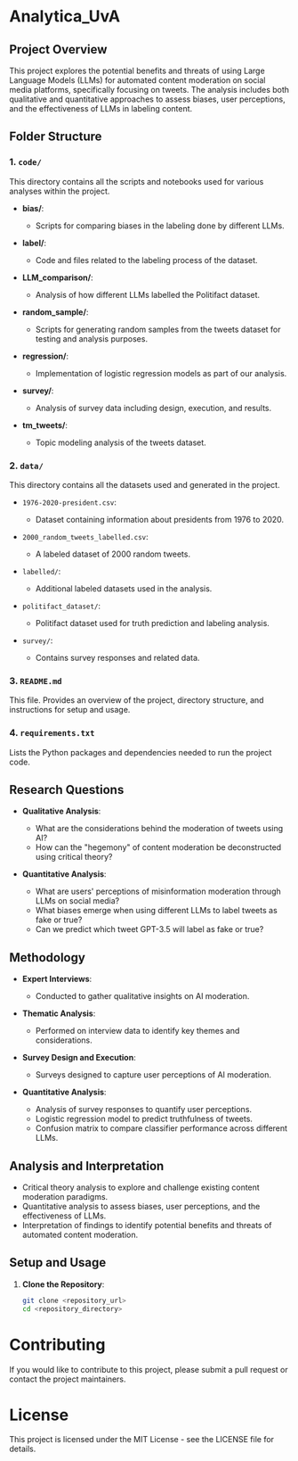 # Analytica_UvA

## Project Overview
This project explores the potential benefits and threats of using Large Language Models (LLMs) for automated content moderation on social media platforms, specifically focusing on tweets. The analysis includes both qualitative and quantitative approaches to assess biases, user perceptions, and the effectiveness of LLMs in labeling content.

## Folder Structure
### 1. `code/`
This directory contains all the scripts and notebooks used for various analyses within the project.

- **bias/**: 
  - Scripts for comparing biases in the labeling done by different LLMs.
  
- **label/**:
  - Code and files related to the labeling process of the dataset.
  
- **LLM_comparison/**:
  - Analysis of how different LLMs labelled the Politifact dataset.
  
- **random_sample/**:
  - Scripts for generating random samples from the tweets dataset for testing and analysis purposes.
  
- **regression/**:
  - Implementation of logistic regression models as part of our analysis.
  
- **survey/**:
  - Analysis of survey data including design, execution, and results.
  
- **tm_tweets/**:
  - Topic modeling analysis of the tweets dataset.
  

### 2. `data/`
This directory contains all the datasets used and generated in the project.

- `1976-2020-president.csv`:
  - Dataset containing information about presidents from 1976 to 2020.
  
- `2000_random_tweets_labelled.csv`:
  - A labeled dataset of 2000 random tweets.
  
- `labelled/`:
  - Additional labeled datasets used in the analysis.
  
- `politifact_dataset/`:
  - Politifact dataset used for truth prediction and labeling analysis.
  
- `survey/`:
  - Contains survey responses and related data.

### 3. `README.md`
This file. Provides an overview of the project, directory structure, and instructions for setup and usage.

### 4. `requirements.txt`
Lists the Python packages and dependencies needed to run the project code.

## Research Questions
- **Qualitative Analysis**:
  - What are the considerations behind the moderation of tweets using AI?
  - How can the "hegemony" of content moderation be deconstructed using critical theory?
  
- **Quantitative Analysis**:
  - What are users' perceptions of misinformation moderation through LLMs on social media?
  - What biases emerge when using different LLMs to label tweets as fake or true?
  - Can we predict which tweet GPT-3.5 will label as fake or true?

## Methodology
- **Expert Interviews**:
  - Conducted to gather qualitative insights on AI moderation.
  
- **Thematic Analysis**:
  - Performed on interview data to identify key themes and considerations.
  
- **Survey Design and Execution**:
  - Surveys designed to capture user perceptions of AI moderation.
  
- **Quantitative Analysis**:
  - Analysis of survey responses to quantify user perceptions.
  - Logistic regression model to predict truthfulness of tweets.
  - Confusion matrix to compare classifier performance across different LLMs.

## Analysis and Interpretation
- Critical theory analysis to explore and challenge existing content moderation paradigms.
- Quantitative analysis to assess biases, user perceptions, and the effectiveness of LLMs.
- Interpretation of findings to identify potential benefits and threats of automated content moderation.

## Setup and Usage
1. **Clone the Repository**:
   ```bash
   git clone <repository_url>
   cd <repository_directory>

# Contributing
If you would like to contribute to this project, please submit a pull request or contact the project maintainers.

# License
This project is licensed under the MIT License - see the LICENSE file for details.

